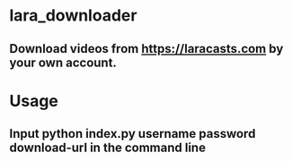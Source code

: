 # lara_downloader
## Download videos from https://laracasts.com by your own account.
# Usage
## Input python index.py username password download-url in the command line
